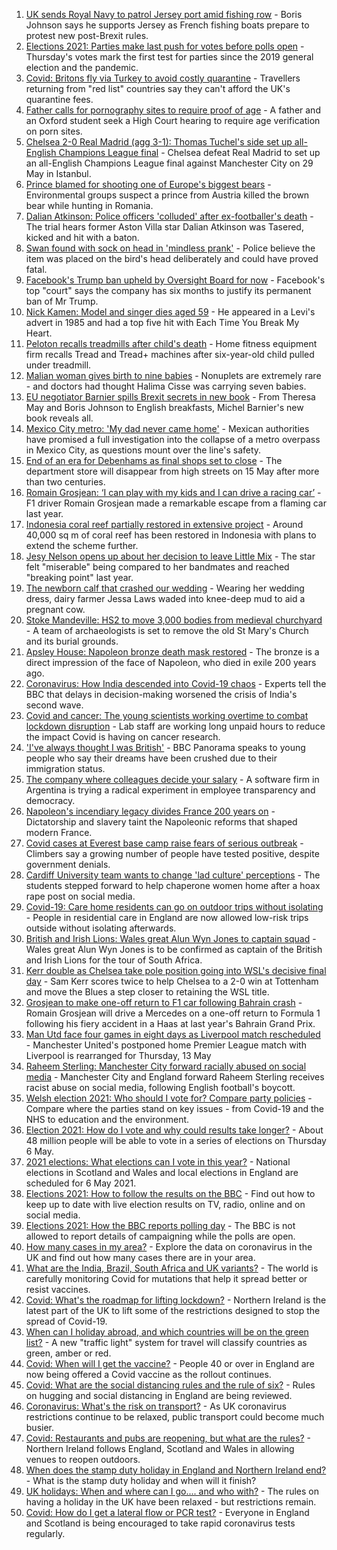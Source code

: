 1. [UK sends Royal Navy to patrol Jersey port amid fishing row](https://www.bbc.co.uk/news/uk-57003069) - Boris Johnson says he supports Jersey as French fishing boats prepare to protest new post-Brexit rules.
2. [Elections 2021: Parties make last push for votes before polls open](https://www.bbc.co.uk/news/uk-57003482) - Thursday's votes mark the first test for parties since the 2019 general election and the pandemic.
3. [Covid: Britons fly via Turkey to avoid costly quarantine](https://www.bbc.co.uk/news/uk-56984057) - Travellers returning from "red list" countries say they can't afford the UK's quarantine fees.
4. [Father calls for pornography sites to require proof of age](https://www.bbc.co.uk/news/education-56993735) - A father and an Oxford student seek a High Court hearing to require age verification on porn sites.
5. [Chelsea 2-0 Real Madrid (agg 3-1): Thomas Tuchel's side set up all-English Champions League final](https://www.bbc.co.uk/sport/football/56985477) - Chelsea defeat Real Madrid to set up an all-English Champions League final against Manchester City on 29 May in Istanbul.
6. [Prince blamed for shooting one of Europe's biggest bears](https://www.bbc.co.uk/news/world-europe-56991543) - Environmental groups suspect a prince from Austria killed the brown bear while hunting in Romania.
7. [Dalian Atkinson: Police officers 'colluded' after ex-footballer's death](https://www.bbc.co.uk/news/uk-england-shropshire-56995413) - The trial hears former Aston Villa star Dalian Atkinson was Tasered, kicked and hit with a baton.
8. [Swan found with sock on head in 'mindless prank'](https://www.bbc.co.uk/news/uk-england-lincolnshire-56995224) - Police believe the item was placed on the bird's head deliberately and could have proved fatal.
9. [Facebook's Trump ban upheld by Oversight Board for now](https://www.bbc.co.uk/news/technology-56985583) - Facebook's top "court" says the company has six months to justify its permanent ban of Mr Trump.
10. [Nick Kamen: Model and singer dies aged 59](https://www.bbc.co.uk/news/entertainment-arts-56991728) - He appeared in a Levi's advert in 1985 and had a top five hit with Each Time You Break My Heart.
11. [Peloton recalls treadmills after child's death](https://www.bbc.co.uk/news/business-56993894) - Home fitness equipment firm recalls Tread and Tread+ machines after six-year-old child pulled under treadmill.
12. [Malian woman gives birth to nine babies](https://www.bbc.co.uk/news/world-africa-56994408) - Nonuplets are extremely rare - and doctors had thought Halima Cisse was carrying seven babies.
13. [EU negotiator Barnier spills Brexit secrets in new book](https://www.bbc.co.uk/news/world-europe-56996547) - From Theresa May and Boris Johnson to English breakfasts, Michel Barnier's new book reveals all.
14. [Mexico City metro: 'My dad never came home'](https://www.bbc.co.uk/news/world-57002020) - Mexican authorities have promised a full investigation into the collapse of a metro overpass in Mexico City, as questions mount over the line's safety.
15. [End of an era for Debenhams as final shops set to close](https://www.bbc.co.uk/news/business-56993816) - The department store will disappear from high streets on 15 May after more than two centuries.
16. [Romain Grosjean: ‘I can play with my kids and I can drive a racing car’](https://www.bbc.co.uk/sport/av/formula1/56995622) - F1 driver Romain Grosjean made a remarkable escape from a flaming car last year.
17. [Indonesia coral reef partially restored in extensive project](https://www.bbc.co.uk/news/science-environment-56985594) - Around 40,000 sq m of coral reef has been restored in Indonesia with plans to extend the scheme further.
18. [Jesy Nelson opens up about her decision to leave Little Mix](https://www.bbc.co.uk/news/entertainment-arts-56992706) - The star felt "miserable" being compared to her bandmates and reached "breaking point" last year.
19. [The newborn calf that crashed our wedding](https://www.bbc.co.uk/news/world-australia-56976291) - Wearing her wedding dress, dairy farmer Jessa Laws waded into knee-deep mud to aid a pregnant cow.
20. [Stoke Mandeville: HS2 to move 3,000 bodies from medieval churchyard](https://www.bbc.co.uk/news/uk-england-beds-bucks-herts-56981338) - A team of archaeologists is set to remove the old St Mary's Church and its burial grounds.
21. [Apsley House: Napoleon bronze death mask restored](https://www.bbc.co.uk/news/uk-england-london-56984562) - The bronze is a direct impression of the face of Napoleon, who died in exile 200 years ago.
22. [Coronavirus: How India descended into Covid-19 chaos](https://www.bbc.co.uk/news/world-asia-india-56977653) - Experts tell the BBC that delays in decision-making worsened the crisis of India's second wave.
23. [Covid and cancer: The young scientists working overtime to combat lockdown disruption](https://www.bbc.co.uk/news/newsbeat-56821532) - Lab staff are working long unpaid hours to reduce the impact Covid is having on cancer research.
24. ['I've always thought I was British'](https://www.bbc.co.uk/news/uk-56984268) - BBC Panorama speaks to young people who say their dreams have been crushed due to their immigration status.
25. [The company where colleagues decide your salary](https://www.bbc.co.uk/news/business-56915767) - A software firm in Argentina is trying a radical experiment in employee transparency and democracy.
26. [Napoleon's incendiary legacy divides France 200 years on](https://www.bbc.co.uk/news/world-europe-56977769) - Dictatorship and slavery taint the Napoleonic reforms that shaped modern France.
27. [Covid cases at Everest base camp raise fears of serious outbreak](https://www.bbc.co.uk/news/world-asia-56984320) - Climbers say a growing number of people have tested positive, despite government denials.
28. [Cardiff University team wants to change 'lad culture' perceptions](https://www.bbc.co.uk/news/uk-wales-56933984) - The students stepped forward to help chaperone women home after a hoax rape post on social media.
29. [Covid-19: Care home residents can go on outdoor trips without isolating](https://www.bbc.co.uk/news/uk-56977779) - People in residential care in England are now allowed low-risk trips outside without isolating afterwards.
30. [British and Irish Lions: Wales great Alun Wyn Jones to captain squad](https://www.bbc.co.uk/sport/rugby-union/57004215) - Wales great Alun Wyn Jones is to be confirmed as captain of the British and Irish Lions for the tour of South Africa.
31. [Kerr double as Chelsea take pole position going into WSL's decisive final day](https://www.bbc.co.uk/sport/football/56910717) - Sam Kerr scores twice to help Chelsea to a 2-0 win at Tottenham and move the Blues a step closer to retaining the WSL title.
32. [Grosjean to make one-off return to F1 car following Bahrain crash](https://www.bbc.co.uk/sport/formula1/56993145) - Romain Grosjean will drive a Mercedes on a one-off return to Formula 1 following his fiery accident in a Haas at last year's Bahrain Grand Prix.
33. [Man Utd face four games in eight days as Liverpool match rescheduled](https://www.bbc.co.uk/sport/football/57000718) - Manchester United's postponed home Premier League match with Liverpool is rearranged for Thursday, 13 May
34. [Raheem Sterling: Manchester City forward racially abused on social media](https://www.bbc.co.uk/sport/football/57003222) - Manchester City and England forward Raheem Sterling receives racist abuse on social media, following English football's boycott.
35. [Welsh election 2021: Who should I vote for? Compare party policies](https://www.bbc.co.uk/news/uk-wales-politics-56499726) - Compare where the parties stand on key issues - from Covid-19 and the NHS to education and the environment.
36. [Election 2021: How do I vote and why could results take longer?](https://www.bbc.co.uk/news/uk-politics-56581106) - About 48 million people will be able to vote in a series of elections on Thursday 6 May.
37. [2021 elections: What elections can I vote in this year?](https://www.bbc.co.uk/news/56129210) - National elections in Scotland and Wales and local elections in England are scheduled for 6 May 2021.
38. [Elections 2021: How to follow the results on the BBC](https://www.bbc.co.uk/news/uk-politics-56930132) - Find out how to keep up to date with live election results on TV, radio, online and on social media.
39. [Elections 2021: How the BBC reports polling day](https://www.bbc.co.uk/news/uk-politics-48124106) - The BBC is not allowed to report details of campaigning while the polls are open.
40. [How many cases in my area?](https://www.bbc.co.uk/news/uk-51768274) - Explore the data on coronavirus in the UK and find out how many cases there are in your area.
41. [What are the India, Brazil, South Africa and UK variants?](https://www.bbc.co.uk/news/health-55659820) - The world is carefully monitoring Covid for mutations that help it spread better or resist vaccines.
42. [Covid: What's the roadmap for lifting lockdown?](https://www.bbc.co.uk/news/explainers-52530518) - Northern Ireland is the latest part of the UK to lift some of the restrictions designed to stop the spread of Covid-19.
43. [When can I holiday abroad, and which countries will be on the green list?](https://www.bbc.co.uk/news/explainers-52544307) - A new "traffic light" system for travel will classify countries as green, amber or red.
44. [Covid: When will I get the vaccine?](https://www.bbc.co.uk/news/health-55045639) - People 40 or over in England are now being offered a Covid vaccine as the rollout continues.
45. [Covid: What are the social distancing rules and the rule of six?](https://www.bbc.co.uk/news/uk-51506729) - Rules on hugging and social distancing in England are being reviewed.
46. [Coronavirus: What's the risk on transport?](https://www.bbc.co.uk/news/health-51736185) - As UK coronavirus restrictions continue to be relaxed, public transport could become much busier.
47. [Covid: Restaurants and pubs are reopening, but what are the rules?](https://www.bbc.co.uk/news/business-52977388) - Northern Ireland follows England, Scotland and Wales in allowing venues to reopen outdoors.
48. [When does the stamp duty holiday in England and Northern Ireland end?](https://www.bbc.co.uk/news/business-53319433) - What is the stamp duty holiday and when will it finish?
49. [UK holidays: When and where can I go.... and who with?](https://www.bbc.co.uk/news/explainers-52646738) - The rules on having a holiday in the UK have been relaxed - but restrictions remain.
50. [Covid: How do I get a lateral flow or PCR test?](https://www.bbc.co.uk/news/health-51943612) - Everyone in England and Scotland is being encouraged to take rapid coronavirus tests regularly.

